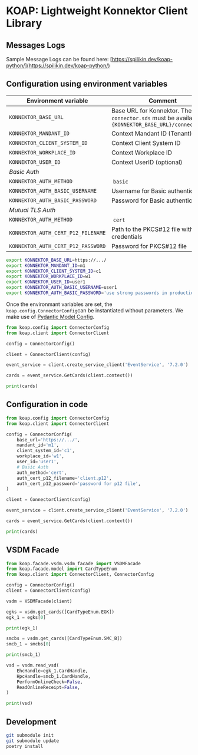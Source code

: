# KOAP: Lightweight Konnektor Client Library

## Messages Logs
Sample Message Logs can be found here: [https://spilikin.dev/koap-python/](https://spilikin.dev/koap-python/)

## Configuration using environment variables

| Environment variable | Comment |
| --- | --- |
| `KONNEKTOR_BASE_URL` | Base URL for Konnektor. The `connector.sds` must be available at `{KONNEKTOR_BASE_URL}/connector.sds`|
| `KONNEKTOR_MANDANT_ID` | Context Mandant ID (Tenant)|
| `KONNEKTOR_CLIENT_SYSTEM_ID` | Context Client System ID|
| `KONNEKTOR_WORKPLACE_ID` | Context Workplace ID|
| `KONNEKTOR_USER_ID` | Context UserID (optional)|
| *Basic Auth* |
| `KONNEKTOR_AUTH_METHOD` | `basic`|
| `KONNEKTOR_AUTH_BASIC_USERNAME` | Username for Basic authentication| 
| `KONNEKTOR_AUTH_BASIC_PASSWORD`| Password for Basic authentication| 
| *Mutual TLS Auth* |
| `KONNEKTOR_AUTH_METHOD` | `cert`|
| `KONNEKTOR_AUTH_CERT_P12_FILENAME` | Path to the PKCS#12 file with client credentials| 
| `KONNEKTOR_AUTH_CERT_P12_PASSWORD`| Password for PKCS#12 file | 

```bash
export KONNEKTOR_BASE_URL=https://.../
export KONNEKTOR_MANDANT_ID=m1
export KONNEKTOR_CLIENT_SYSTEM_ID=c1
export KONNEKTOR_WORKPLACE_ID=w1
export KONNEKTOR_USER_ID=user1
export KONNEKTOR_AUTH_BASIC_USERNAME=user1
export KONNEKTOR_AUTH_BASIC_PASSWORD='use strong passwords in production'
```

Once the environmant variables are set, the `koap.config.ConnectorConfig`can be instantiated without parameters. We make use of [Pydantic Model Config](https://docs.pydantic.dev/latest/usage/model_config/).

```python
from koap.config import ConnectorConfig
from koap.client import ConnectorClient

config = ConnectorConfig()

client = ConnectorClient(config)

event_service = client.create_service_client('EventService', '7.2.0')

cards = event_service.GetCards(client.context())

print(cards)

```

## Configuration in code

```python
from koap.config import ConnectorConfig
from koap.client import ConnectorClient

config = ConnectorConfig(
    base_url='https://.../',
    mandant_id='m1',
    client_system_id='c1',
    workplace_id='w1',
    user_id='user1',
    # Basic Auth
    auth_method='cert',
    auth_cert_p12_filename='client.p12',
    auth_cert_p12_password='password for p12 file',
)

client = ConnectorClient(config)

event_service = client.create_service_client('EventService', '7.2.0')

cards = event_service.GetCards(client.context())

print(cards)
```

## VSDM Facade


```python
from koap.facade.vsdm.vsdm_facade import VSDMFacade
from koap.facade.model import CardTypeEnum
from koap.client import ConnectorClient, ConnectorConfig

config = ConnectorConfig()
client = ConnectorClient(config)

vsdm = VSDMFacade(client)

egks = vsdm.get_cards([CardTypeEnum.EGK])
egk_1 = egks[0]

print(egk_1)

smcbs = vsdm.get_cards([CardTypeEnum.SMC_B])
smcb_1 = smcbs[0]

print(smcb_1)

vsd = vsdm.read_vsd(
    EhcHandle=egk_1.CardHandle,
    HpcHandle=smcb_1.CardHandle,
    PerformOnlineCheck=False,
    ReadOnlineReceipt=False,
)

print(vsd)

```

## Development

```bash
git submodule init
git submodule update
poetry install
```

